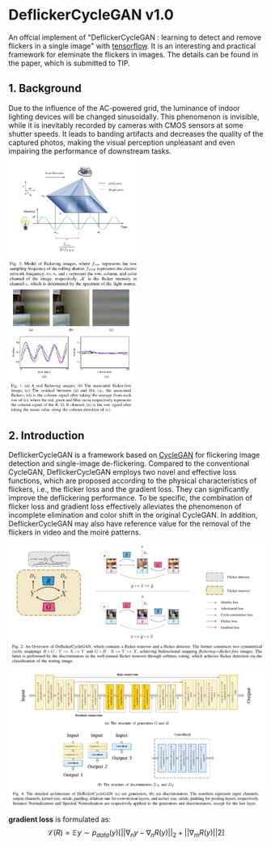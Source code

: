# **DeflickerCycleGAN v1.0**
An offcial implement of "DeflickerCycleGAN : learning to detect and remove flickers in a single image" with [tensorflow](https://www.tensorflow.org/).
It is an interesting and practical framework for eleminate the flickers in images. The details can be found in the paper, which is submitted to TIP.

## **1. Background**
Due to the influence of the AC-powered grid, the luminance of indoor lighting devices will be changed sinusoidally. This phenomenon is invisible, while it is inevitably
recorded by cameras with CMOS sensors at some shutter speeds. It leads to banding artifacts and decreases the quality of the captured photos, making the visual
perception unpleasant and even impairing the performance of downstream tasks.

<img src="/Figs/reason.png" width="51%" alt=""/>    <img src="/Figs/flicker.png" width="49%" alt=""/>

## **2. Introduction**
DeflickerCycleGAN is a framework based on [CycleGAN](https://arxiv.org/pdf/1703.10593.pdf) for flickering image detection and single-image de-flickering. Compared to the conventional CycleGAN, DeflickerCycleGAN employs two novel and effective loss functions, which are proposed according to the physical characteristics of flickers, i.e., the flicker loss and the gradient loss. They can significantly improve the deflickering performance. To be specific, the combination of flicker loss and gradient loss effectively alleviates the phenomenon of incomplete elimination and color shift in the original CycleGAN. In addition, DeflickerCycleGAN may also have reference value for the removal of the flickers in video and the moiré patterns.

![Overviwes of DeflickerCycleGAN](/Figs/framework.png)

![Overviwes of DeflickerCycleGAN](/Figs/model.png)

**gradient loss** is formulated as: 
$$\mathcal{L}(R)=\mathbb{E}{y\sim p_{data}(y)}[||\nabla_n y - \nabla_n R(y)||_2 + ||\nabla_m R(y)||2]$$
